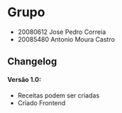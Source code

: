 # Grupo
- 20080612 Jose Pedro Correia
- 20085480 Antonio Moura Castro

## Changelog
#### Versão 1.0:
- Receitas podem ser criadas
- Criado Frontend

